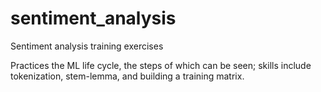 # sentiment_analysis
Sentiment analysis training exercises

Practices the ML life cycle, the steps of which can be seen; skills include tokenization, stem-lemma, and building a training matrix.
